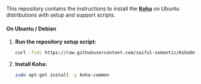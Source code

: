 This repository contains the instructions to install the **[Koha](https://koha-community.org/)** on Ubuntu distributions with setup and support scripts.

#### On Ubuntu / Debian

1. **Run the repository setup script:**

   ```sh
   curl -fsSL https://raw.githubusercontent.com/saiful-semantic/KohaOnUbuntu/main/koha_setup.sh | sudo -E bash
   ```

2. **Install Koha:**

   ```sh
   sudo apt-get install -y koha-common
   ```
